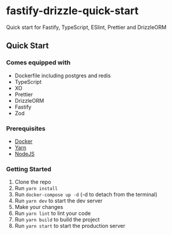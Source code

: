 # fastify-drizzle-quick-start

Quick start for Fastify, TypeScript, ESlint, Prettier and DrizzleORM


## Quick Start

### Comes equipped with

- Dockerfile including postgres and redis
- TypeScript
- XO
- Prettier
- DrizzleORM
- Fastify
- Zod

### Prerequisites

- [Docker](https://docs.docker.com/get-docker/)
- [Yarn](https://yarnpkg.com/getting-started/install)
- [NodeJS](https://nodejs.org/en/download/)


### Getting Started

1. Clone the repo
2. Run `yarn install`
3. Run `docker-compose up -d` (-d to detach from the terminal)
4. Run `yarn dev` to start the dev server
5. Make your changes
6. Run `yarn lint` to lint your code
7. Run `yarn build` to build the project
8. Run `yarn start` to start the production server
